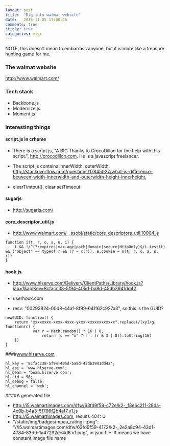 ```yaml
---
layout: post
title:  "Dig into walmat website"
date:   2015-11-05 17:00:45
comments: true
sticky: true
categories: misc 
---
```


NOTE, this doesn't mean to embarrass anyone, but it is more like a treasure hunting game for me.

### The walmat website
http://www.walmart.com/

### Tech stack
* Backbone.js
* Modernize.js
* Moment.js


### Interesting things

#### script.js in crhome
* There is a script.js, "A BIG Thanks to CrocoDillon for the help with this script.", http://crocodillon.com. He is a javascript freelancer.

* The script.js contains innerWidth, outerWidth, http://stackoverflow.com/questions/17845027/what-is-difference-between-width-innerwidth-and-outerwidth-height-innerheight, 

* clearTimtout(), clear setTimeout

#### sugarjs

* http://sugarjs.com/


#### core_descriptor_util.js

* http://www.walmart.com/__ssobj/static/core_descriptors_util.10004.js

```
function i(t, r, o, a, u, i) {
	t && !/^(?:expires|max-age|path|domain|secure|HttpOnly)$/i.test(t) && ("object" == typeof r && (r = c(r)), e.cookie = n(t, r, o, a, u, i))
}
```

#### hook.js

* http://www.hlserve.com/Delivery/ClientPaths/Library/hook.js?iab=1&apiKey=8cfacc38-5f94-405d-ba8d-45db3941dd42

* userhook.com

* resv: "00293824-00d8-44af-8f99-641f62c927a3", so this is the GUID?


```
newGUID: function() {
	return "xxxxxxxx-xxxx-4xxx-yxxx-xxxxxxxxxxxx".replace(/[xy]/g, function(c) {
        	var r = Math.random() * 16 | 0;
                return (c == "x" ? r : (r & 3 | 8)).toString(16)
	})
}
```

####www.hlserve.com

```
hl_key = '8cfacc38-5f94-405d-ba8d-45db3941dd42';
hl_api = 'www.hlserve.com';
hl_beam = 'beam.hlserve.com';
hl_cid = 96;
hl_debug = false;
hl_channel = 'web';
```

####A generated file
* http://i5.walmartimages.com/dfw/63fd9f59-c72e/k2-_f8ebc211-28da-4c0b-b4a3-5f796f2b4af7.v1.js
* http://i5.walmartimages.com, results 404: U
* "/static/img/badges/mpaa_rating-r.png": "//i5.walmartimages.com/dfw/63fd9f59-4172/k2-_2e2a8c94-42d1-4784-83d9-1a47292ee4d6.v1.png", in json file. It means we have constant image file name 
